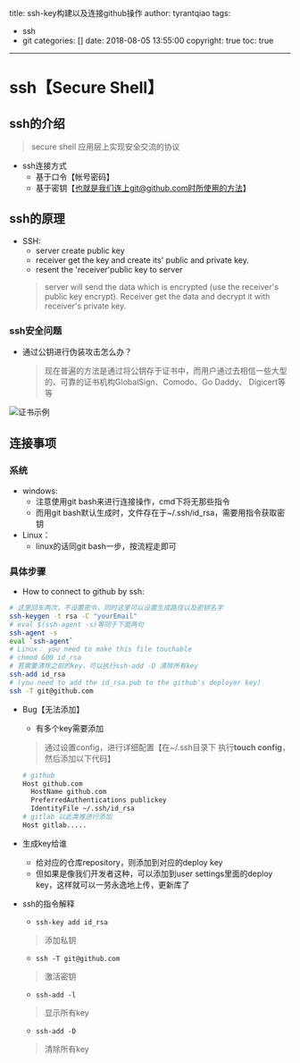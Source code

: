 title: ssh-key构建以及连接github操作
author: tyrantqiao
tags:
- ssh
- git
categories: []
date: 2018-08-05 13:55:00
copyright: true
toc: true
---

# ssh【Secure Shell】

## ssh的介绍

> secure shell 应用层上实现安全交流的协议
- ssh连接方式
  - 基于口令【帐号密码】
  - 基于密钥【也就是我们连上git@github.com时所使用的方法】

## ssh的原理

- SSH:  
  - server create public key
  - receiver get the key and create its' public and private key.
  - resent the 'receiver'public key to server  
  > server will send the data which is encrypted (use the receiver's public key encrypt). Receiver get the data and decrypt it with receiver's private key.

### ssh安全问题

- 通过公钥进行伪装攻击怎么办？
  > 现在普遍的方法是通过将公钥存于证书中，而用户通过去相信一些大型的、可靠的证书机构GlobalSign、Comodo、Go Daddy、 Digicert等等

![证书示例](/certification.png)

## 连接事项

### 系统

- windows:
  - 注意使用git bash来进行连接操作，cmd下将无那些指令
  - 而用git bash默认生成时，文件存在于~/.ssh/id_rsa，需要用指令获取密钥
- Linux：
  - linux的话同git bash一步，按流程走即可
  
### 具体步骤

- How to connect to github by ssh:

``` bash
# 这里回车两次，不设置密令，同时这里可以设置生成路径以及密钥名字
ssh-keygen -t rsa -C "yourEmail"
# eval $(ssh-agent -s)等同于下面两句
ssh-agent -s
eval `ssh-agent`
# Linux： you need to make this file touchable
# chmod 600 id_rsa
# 若需要清除之前的key，可以执行ssh-add -D 清除所有key
ssh-add id_rsa
# (you need to add the id_rsa.pub to the github's deployer key)
ssh -T git@github.com
```

- Bug【无法添加】
  - 有多个key需要添加
  > 通过设置config，进行详细配置【在~/.ssh目录下 执行**touch config**，然后添加以下代码】

  ``` bash
  # github
  Host github.com
    HostName github.com
    PreferredAuthentications publickey
    IdentityFile ~/.ssh/id_rsa
  # gitlab 以此类推进行添加
  Host gitlab.....
  ```

- 生成key给谁
  - 给对应的仓库repository，则添加到对应的deploy key
  - 但如果是像我们开发者这种，可以添加到user settings里面的deploy key，这样就可以一劳永逸地上传，更新库了

- ssh的指令解释
  - `ssh-key add id_rsa`
  > 添加私钥
  - `ssh -T git@github.com`
  > 激活密钥
  - `ssh-add -l`
  > 显示所有key
  - `ssh-add -D`
  > 清除所有key